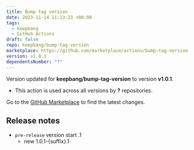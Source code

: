 ```yaml
---
title: Bump tag version
date: 2023-11-14 11:13:23 +00:00
tags:
  - keepbang
  - GitHub Actions
draft: false
repo: keepbang/bump-tag-version
marketplace: https://github.com/marketplace/actions/bump-tag-version
version: v1.0.1
dependentsNumber: "?"
---
```



Version updated for **keepbang/bump-tag-version** to version **v1.0.1**.
- This action is used across all versions by **?** repositories.

Go to the [GitHub Marketplace](https://github.com/marketplace/actions/bump-tag-version) to find the latest changes.

## Release notes

- `pre-release` version start .1
  - new 1.0.1-{suffix}.1
